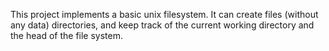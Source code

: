 This project implements a basic unix filesystem.  It can create files (without any data) directories, and keep track of the current working directory and the
head of the file system.
